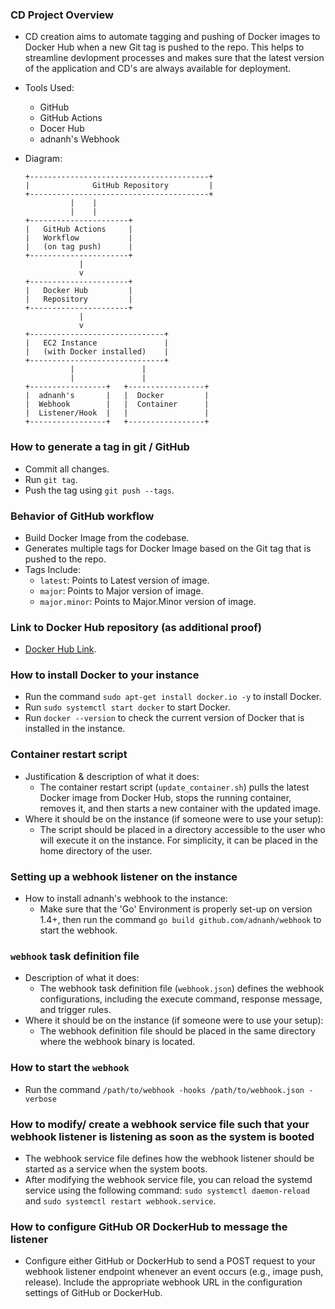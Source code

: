 ### CD Project Overview
- CD creation aims to automate tagging and pushing of Docker images to Docker Hub when a new Git tag is pushed to the repo. This helps to streamline devlopment processes and makes sure that the latest version of the application and CD's are always available for deployment.
- Tools Used:
  - GitHub
  - GitHub Actions
  - Docer Hub
  - adnanh's Webhook
- Diagram:

  ```
  +----------------------------------------+
  |              GitHub Repository         |
  +----------------------------------------+
            |    |
            |    |
  +----------------------+
  |   GitHub Actions     |
  |   Workflow           |
  |   (on tag push)      |
  +----------------------+
              |
              v
  +----------------------+
  |   Docker Hub         |
  |   Repository         |
  +----------------------+
              |
              v
  +------------------------------+
  |   EC2 Instance               |
  |   (with Docker installed)    |
  +------------------------------+
            |               |
            |               |
  +-----------------+   +-----------------+
  |  adnanh's       |   |  Docker         |
  |  Webhook        |   |  Container      |
  |  Listener/Hook  |   |                 |
  +-----------------+   +-----------------+
  ```

### How to generate a tag in git / GitHub
- Commit all changes.
- Run `git tag`.
- Push the tag using `git push --tags`.
### Behavior of GitHub workflow
- Build Docker Image from the codebase.
- Generates multiple tags for Docker Image based on the Git tag that is pushed to the repo.
- Tags Include:
  - `latest`: Points to Latest version of image.
  - `major`: Points to Major version of image.
  - `major.minor`: Points to Major.Minor version of image.
### Link to Docker Hub repository (as additional proof)
- [Docker Hub Link](https://hub.docker.com/repository/docker/dismallake/ceg3120project4ci/general).
### How to install Docker to your instance
- Run the command `sudo apt-get install docker.io -y` to install Docker.
- Run `sudo systemctl start docker` to start Docker.
- Run `docker --version` to check the current version of Docker that is installed in the instance.
### Container restart script
- Justification & description of what it does:
  - The container restart script (`update_container.sh`) pulls the latest Docker image from Docker Hub, stops the running container, removes it, and then starts a new container with the updated image.
- Where it should be on the instance (if someone were to use your setup):
  - The script should be placed in a directory accessible to the user who will execute it on the instance. For simplicity, it can be placed in the home directory of the user.
### Setting up a webhook listener on the instance
- How to install adnanh's webhook to the instance:
  - Make sure that the 'Go' Environment is properly set-up on version 1.4+, then run the command `go build github.com/adnanh/webhook` to start the webhook.
### `webhook` task definition file
- Description of what it does:
  - The webhook task definition file (`webhook.json`) defines the webhook configurations, including the execute command, response message, and trigger rules.
- Where it should be on the instance (if someone were to use your setup):
  - The webhook definition file should be placed in the same directory where the webhook binary is located.
### How to start the `webhook`
- Run the command `/path/to/webhook -hooks /path/to/webhook.json -verbose`
### How to modify/ create a webhook service file such that your webhook listener is listening as soon as the system is booted
- The webhook service file defines how the webhook listener should be started as a service when the system boots.
- After modifying the webhook service file, you can reload the systemd service using the following command: `sudo systemctl daemon-reload` and `sudo systemctl restart webhook.service`.
### How to configure GitHub OR DockerHub to message the listener
- Configure either GitHub or DockerHub to send a POST request to your webhook listener endpoint whenever an event occurs (e.g., image push, release). Include the appropriate webhook URL in the configuration settings of GitHub or DockerHub.
